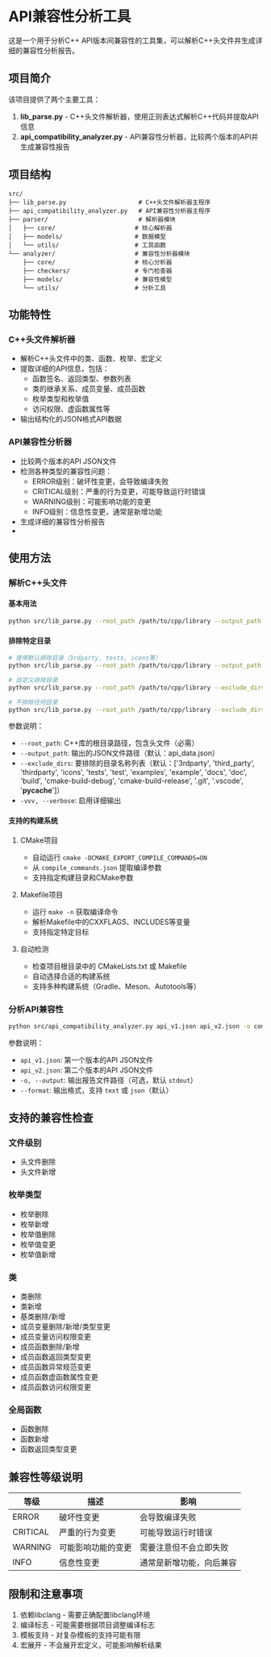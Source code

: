# API兼容性分析工具

这是一个用于分析C++ API版本间兼容性的工具集，可以解析C++头文件并生成详细的兼容性分析报告。

## 项目简介

该项目提供了两个主要工具：

1. **lib_parse.py** - C++头文件解析器，使用正则表达式解析C++代码并提取API信息
2. **api_compatibility_analyzer.py** - API兼容性分析器，比较两个版本的API并生成兼容性报告

## 项目结构

```
src/
├── lib_parse.py                    # C++头文件解析器主程序
├── api_compatibility_analyzer.py   # API兼容性分析器主程序
├── parser/                         # 解析器模块
│   ├── core/                      # 核心解析器
│   ├── models/                    # 数据模型
│   └── utils/                     # 工具函数
└── analyzer/                      # 兼容性分析器模块
    ├── core/                      # 核心分析器
    ├── checkers/                  # 专门检查器
    ├── models/                    # 兼容性模型
    └── utils/                     # 分析工具
```

## 功能特性

### C++头文件解析器 
- 解析C++头文件中的类、函数、枚举、宏定义
- 提取详细的API信息，包括：
  - 函数签名、返回类型、参数列表
  - 类的继承关系、成员变量、成员函数
  - 枚举类型和枚举值
  - 访问权限、虚函数属性等
- 输出结构化的JSON格式API数据

### API兼容性分析器 
- 比较两个版本的API JSON文件
- 检测各种类型的兼容性问题：
  - ERROR级别：破坏性变更，会导致编译失败
  - CRITICAL级别：严重的行为变更，可能导致运行时错误
  - WARNING级别：可能影响功能的变更
  - INFO级别：信息性变更，通常是新增功能
- 生成详细的兼容性分析报告
- 
## 使用方法

### 解析C++头文件

#### 基本用法

```bash
python src/lib_parse.py --root_path /path/to/cpp/library --output_path api_v1.json
```

#### 排除特定目录
```bash
# 使用默认排除目录（3rdparty, tests, icons等）
python src/lib_parse.py --root_path /path/to/cpp/library --output_path api_v1.json

# 自定义排除目录
python src/lib_parse.py --root_path /path/to/cpp/library --exclude_dirs 3rdparty tests build --output_path api_v1.json

# 不排除任何目录
python src/lib_parse.py --root_path /path/to/cpp/library --exclude_dirs --output_path api_v1.json
```

参数说明：
- `--root_path`: C++库的根目录路径，包含头文件（必需）
- `--output_path`: 输出的JSON文件路径（默认：api_data.json）
- `--exclude_dirs`: 要排除的目录名称列表（默认：['3rdparty', 'third_party', 'thirdparty', 'icons', 'tests', 'test', 'examples', 'example', 'docs', 'doc', 'build', 'cmake-build-debug', 'cmake-build-release', '.git', '.vscode', '__pycache__']）
- `-vvv, --verbose`: 启用详细输出

#### 支持的构建系统

1. CMake项目
   - 自动运行 `cmake -DCMAKE_EXPORT_COMPILE_COMMANDS=ON`
   - 从 `compile_commands.json` 提取编译参数
   - 支持指定构建目录和CMake参数

2. Makefile项目  
   - 运行 `make -n` 获取编译命令
   - 解析Makefile中的CXXFLAGS、INCLUDES等变量
   - 支持指定特定目标

3. 自动检测
   - 检查项目根目录中的 CMakeLists.txt 或 Makefile
   - 自动选择合适的构建系统
   - 支持多种构建系统（Gradle、Meson、Autotools等）

### 分析API兼容性

```bash
python src/api_compatibility_analyzer.py api_v1.json api_v2.json -o compatibility_report.json
```

参数说明：
- `api_v1.json`: 第一个版本的API JSON文件
- `api_v2.json`: 第二个版本的API JSON文件
- `-o, --output`: 输出报告文件路径（可选，默认 `stdout`）
- `--format`: 输出格式，支持 `text` 或 `json`（默认）

## 支持的兼容性检查

### 文件级别
- 头文件删除
- 头文件新增

### 枚举类型
- 枚举删除
- 枚举新增
- 枚举值删除
- 枚举值变更
- 枚举值新增

### 类
- 类删除
- 类新增
- 基类删除/新增
- 成员变量删除/新增/类型变更
- 成员变量访问权限变更
- 成员函数删除/新增
- 成员函数返回类型变更
- 成员函数异常规范变更
- 成员函数虚函数属性变更
- 成员函数访问权限变更

### 全局函数
- 函数删除
- 函数新增
- 函数返回类型变更

## 兼容性等级说明

| 等级 | 描述 | 影响 |
|------|------|------|
| ERROR | 破坏性变更 | 会导致编译失败 |
| CRITICAL | 严重的行为变更 | 可能导致运行时错误 |
| WARNING | 可能影响功能的变更 | 需要注意但不会立即失败 |
| INFO | 信息性变更 | 通常是新增功能，向后兼容 |

## 限制和注意事项

1. 依赖libclang - 需要正确配置libclang环境
2. 编译标志 - 可能需要根据项目调整编译标志
3. 模板支持 - 对复杂模板的支持可能有限
4. 宏展开 - 不会展开宏定义，可能影响解析结果
